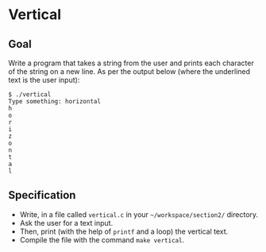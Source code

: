 # Vertical

## Goal

Write a program that takes a string from the user and prints each character of the string on a new line. As per the output below (where the underlined text is the user input):


    $ ./vertical
    Type something: horizontal
    h
    o
    r
    i
    z
    o
    n
    t
    a
    l


## Specification
- Write, in a file called `vertical.c` in your `~/workspace/section2/` directory.
- Ask the user for a text input.
- Then, print (with the help of `printf` and a loop) the vertical text.
- Compile the file with the command `make vertical`.



